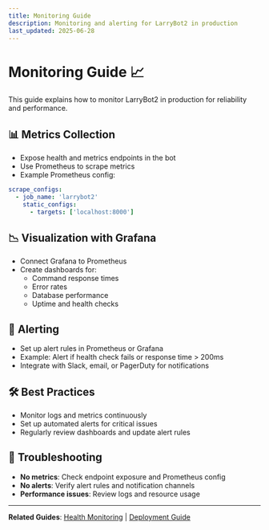```yaml
---
title: Monitoring Guide
description: Monitoring and alerting for LarryBot2 in production
last_updated: 2025-06-28
---
```


# Monitoring Guide 📈

This guide explains how to monitor LarryBot2 in production for reliability and performance.

## 📊 Metrics Collection
- Expose health and metrics endpoints in the bot
- Use Prometheus to scrape metrics
- Example Prometheus config:

```yaml
scrape_configs:
  - job_name: 'larrybot2'
    static_configs:
      - targets: ['localhost:8000']
```

## 📉 Visualization with Grafana
- Connect Grafana to Prometheus
- Create dashboards for:
  - Command response times
  - Error rates
  - Database performance
  - Uptime and health checks

## 🚨 Alerting
- Set up alert rules in Prometheus or Grafana
- Example: Alert if health check fails or response time > 200ms
- Integrate with Slack, email, or PagerDuty for notifications

## 🛠️ Best Practices
- Monitor logs and metrics continuously
- Set up automated alerts for critical issues
- Regularly review dashboards and update alert rules

## 🚨 Troubleshooting
- **No metrics**: Check endpoint exposure and Prometheus config
- **No alerts**: Verify alert rules and notification channels
- **Performance issues**: Review logs and resource usage

---

**Related Guides**: [Health Monitoring](../user-guide/features/health-monitoring.md) | [Deployment Guide](deployment.md) 